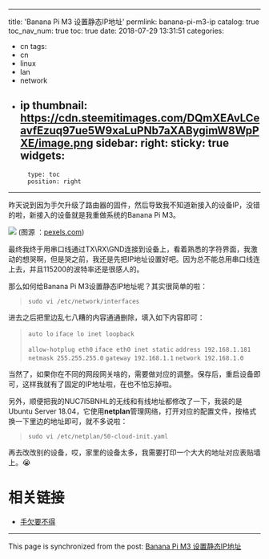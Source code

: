 
---
title: 'Banana Pi M3 设置静态IP地址'
permlink: banana-pi-m3-ip
catalog: true
toc_nav_num: true
toc: true
date: 2018-07-29 13:31:51
categories:
- cn
tags:
- cn
- linux
- lan
- network
- ip
thumbnail: https://cdn.steemitimages.com/DQmXEAvLCeavfEzuq97ue5W9xaLuPNb7aXABygimW8WpPXE/image.png
sidebar:
    right:
        sticky: true
widgets:
    -
        type: toc
        position: right
---


昨天说到因为手欠升级了路由器的固件，然后导致我不知道新接入的设备IP，没错的啦，新接入的设备就是我重做系统的Banana Pi M3。

![](https://cdn.steemitimages.com/DQmXEAvLCeavfEzuq97ue5W9xaLuPNb7aXABygimW8WpPXE/image.png)
(图源 ：[pexels.com]( https://www.pexels.com/))

最终我终于用串口线通过TX\RX\GND连接到设备上，看着熟悉的字符界面，我激动的想哭啊，但是哭之前，我还是先把IP地址设置好吧。因为总不能总用串口线连上去，并且115200的波特率还是很感人的。

那么如何给Banana Pi M3设置静态IP地址呢？其实很简单的啦：
>`sudo vi /etc/network/interfaces`

进去之后把里边乱七八糟的内容通通删除，填入如下内容即可：

>`auto lo`
>`iface lo inet loopback`
>
>`allow-hotplug eth0`
>`iface eth0 inet static`
>`address 192.168.1.181`
>`netmask 255.255.255.0`
>`gateway 192.168.1.1`
>`network 192.168.1.0`

当然了，如果你在不同的网段网关啥的，需要做对应的调整。保存后，重启设备即可，这样我就有了固定的IP地址啦，在也不怕忘掉啦。

另外，顺便把我的NUC7I5BNHL的无线和有线地址都修改了一下，我装的是Ubuntu Server 18.04，它使用**netplan**管理网络，打开对应的配置文件，按格式换一下里边的地址即可，就不多说啦：
>`sudo vi /etc/netplan/50-cloud-init.yaml`



再去改改别的设备，哎，家里的设备太多，我需要打印一个大大的地址对应表贴墙上。😭

# 相关链接

* [手欠要不得](https://steemit.com/cn/@oflyhigh/3pgy1e)

- - -

This page is synchronized from the post: [Banana Pi M3 设置静态IP地址](https://steemit.com/@oflyhigh/banana-pi-m3-ip)
